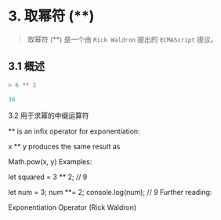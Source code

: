 # 3. 取幂符 (**)

> 取幂符 (**) 是一个由 `Rick Waldron` 提出的 `ECMAScript` 提议。

## 3.1 概述
``` JavaScript
> 6 ** 2

36
```
3.2 用于求幂的中缀运算符

** is an infix operator for exponentiation:

x ** y
produces the same result as

Math.pow(x, y)
Examples:

let squared = 3 ** 2; // 9

let num = 3;
num **= 2;
console.log(num); // 9
Further reading:

Exponentiation Operator (Rick Waldron)